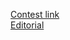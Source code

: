[Contest link](https://algo.codemarshal.org/contests/icpc-dhaka-21-preli)
<br>
[Editorial](https://docs.google.com/document/d/1ixTLkw2KbK2oMiW4pKH156f7641-cUM5-ZsEEQjs3a0/edit?fbclid=IwAR1qo0xPvzNua5x97_mppCg7O3qVVbahhcobOyszCCTwbUwoaCdLlXNslPE)
